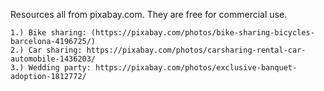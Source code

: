 Resources all from pixabay.com. They are free for commercial use.

```
1.) Bike sharing: (https://pixabay.com/photos/bike-sharing-bicycles-barcelona-4196725/)
2.) Car sharing: https://pixabay.com/photos/carsharing-rental-car-automobile-1436203/
3.) Wedding party: https://pixabay.com/photos/exclusive-banquet-adoption-1812772/
```